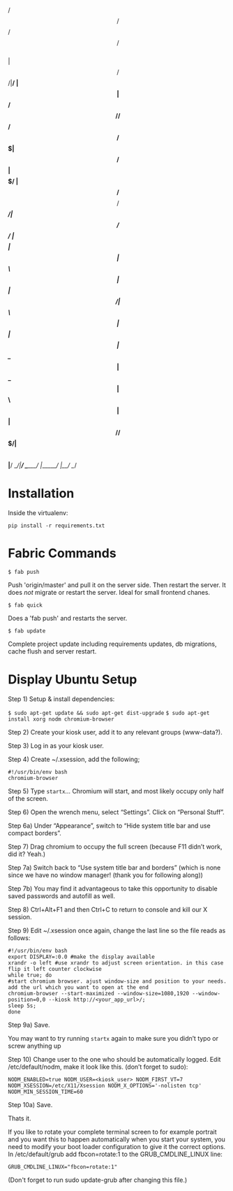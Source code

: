  /$$   /$$ /$$                     /$$      
| $$  /$$/|__/                    | $$      
| $$ /$$/  /$$  /$$$$$$   /$$$$$$$| $$   /$$
| $$$$$/  | $$ /$$__  $$ /$$_____/| $$  /$$/
| $$  $$  | $$| $$  \ $$|  $$$$$$ | $$$$$$/ 
| $$\  $$ | $$| $$  | $$ \____  $$| $$_  $$ 
| $$ \  $$| $$|  $$$$$$/ /$$$$$$$/| $$ \  $$
|__/  \__/|__/ \______/ |_______/ |__/  \__/
                                            


Installation
============

Inside the virtualenv:

    pip install -r requirements.txt


Fabric Commands
===============

`$ fab push`

  Push 'origin/master' and pull it on the server side. Then restart the
  server. It does *not* migrate or restart the server. Ideal for small
  frontend chanes.

`$ fab quick`

  Does a 'fab push' and restarts the server.

`$ fab update`

  Complete project update including requirements updates, db migrations,
  cache flush and server restart.


Display Ubuntu Setup
====================

Step 1) Setup & install dependencies:

`$ sudo apt-get update && sudo apt-get dist-upgrade`
`$ sudo apt-get install xorg nodm chromium-browser`

Step 2) Create your kiosk user, add it to any relevant groups (www-data?).

Step 3) Log in as your kiosk user.

Step 4) Create ~/.xsession, add the following;

```
#!/usr/bin/env bash
chromium-browser
```

Step 5) Type `startx`… Chromium will start, and most likely occupy only half of the screen.

Step 6) Open the wrench menu, select “Settings”. Click on “Personal Stuff”.

Step 6a) Under “Appearance”, switch to “Hide system title bar and use compact borders”.

Step 7) Drag chromium to occupy the full screen (because F11 didn’t work, did it? Yeah.)

Step 7a) Switch back to “Use system title bar and borders” (which is none since we have no window manager! (thank you for following along))

Step 7b) You may find it advantageous to take this opportunity to disable saved passwords and autofill as well.

Step 8) Ctrl+Alt+F1 and then Ctrl+C to return to console and kill our X session.

Step 9) Edit ~/.xsession once again, change the last line so the file reads as follows:

```
#!/usr/bin/env bash
export DISPLAY=:0.0 #make the display available
xrandr -o left #use xrandr to adjust screen orientation. in this case flip it left counter clockwise
while true; do
#start chromium browser. ajust window-size and position to your needs. add the url which you want to open at the end
chromium-browser --start-maximized --window-size=1080,1920 --window-position=0,0 --kiosk http://<your_app_url>/;
sleep 5s;
done
```

Step 9a) Save.

You may want to try running `startx` again to make sure you didn’t typo or screw anything up


Step 10) Change user to the one who should be automatically logged. Edit /etc/default/nodm, make it look like this. (don’t forget to sudo):

`
NODM_ENABLED=true
NODM_USER=<kiosk_user>
NODM_FIRST_VT=7
NODM_XSESSION=/etc/X11/Xsession
NODM_X_OPTIONS='-nolisten tcp'
NODM_MIN_SESSION_TIME=60
`

Step 10a) Save.

Thats it.


If you like to rotate your complete terminal screen to for example portrait and you want this to happen automatically when you start your system, you need to modify your boot loader configuration to give it the correct options. In /etc/default/grub add fbcon=rotate:1 to the GRUB_CMDLINE_LINUX line:

`
GRUB_CMDLINE_LINUX="fbcon=rotate:1"
`

(Don't forget to run sudo update-grub after changing this file.)

